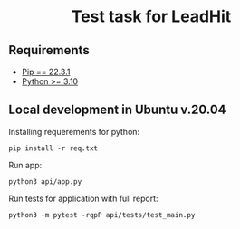  <h1 align="center">Test task for LeadHit</h1>
 
 ## Requirements

- [Pip == 22.3.1](https://pypi.org/project/pip/)
- [Python >= 3.10](https://www.python.org/downloads/release/python-3100/)

 ## Local development in Ubuntu v.20.04

Installing requerements for python:

```shell
pip install -r req.txt
```

Run app:

```shell
python3 api/app.py
```

Run tests for application with full report:

```shell
python3 -m pytest -rqpP api/tests/test_main.py
```
